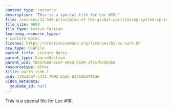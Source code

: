 ```yaml
---
content_type: resource
description: 'This is a special file for Lec #18.'
file: /courses/12-540-principles-of-the-global-positioning-system-spring-2012/119a1db7a43370926adb6236db8768de_earth_tide.f
file_size: 9659
file_type: text/x-fortran
learning_resource_types:
- Lecture Notes
license: https://creativecommons.org/licenses/by-nc-sa/4.0/
ocw_type: OCWFile
parent_title: Lecture Notes
parent_type: CourseSection
parent_uid: 7db57be8-2ce7-e0cd-b529-3f5578c683b0
resourcetype: Other
title: earth_tide.f
uid: 119a1db7-a433-7092-6adb-6236db8768de
video_metadata:
  youtube_id: null
---
```

This is a special file for Lec #18.